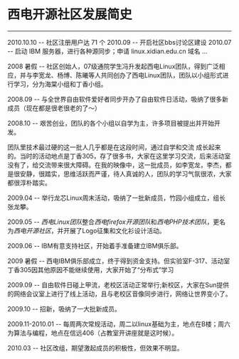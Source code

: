 # 西电开源社区发展简史
---

2010.10.10 -- 社区注册用户达 71 个
2010.09    -- 开启社区bbs讨论区建设
2010.07    -- 启动 IBM 服务器，进行各种源同步；申请 linux.xidian.edu.cn 域名
...

2008 暑假  -- 社区创始人，07级通院学生冯升发起西电Linux团队，得到广泛相应，并与李宽龙、杨博、陈曦等人共同创办了西电Linux团队，团队以小组形式进行学习，分为海棠小组和丁香小组。

2008.09    -- 与全世界自由软件爱好者同步开办了自由软件日活动，吸纳了很多新成员（现在都是很老很老的了～）

2008.10    -- 艰苦创业，团队的各个小组以自学为主，许多项目被提出并开始开发。

团队里技术最过硬的这一批人几乎都是在这段时间，通过自学和交流 成长起来的。当时的活动地点是丁香305，存了很多书，大家在这里学习交流，后来活动室没有了，给交流带来很大障碍。在我的映像中，这一批成员，如李宽龙，李杰，都是很安静，很踏实，思维活跃而严谨，待人真诚的人，团队的学习气氛很浓，大家都很淳朴踏实。


2009.04    -- 举行龙芯Linux周末活动，吸纳了一批新成员，竹园小组成立，组长张龙攀。

2009.05    -- *西电Linux团队*整合*西电firefox开源团队*和*西电PHP技术团队*，更名为*西电开源社区*，并开展了Logo征集和文化衫设计活动。

2009.06    -- IBM有意支持社区，开始着手准备建立IBM俱乐部。

2009 暑假  -- 西电IBM俱乐部成立，终于得到资金支持。但实验室F-317、活动室丁香305因其他原因不能继续使用，大家开始了“分布式”学习

2009.09    -- 自由软件日碰上甲流，老校区活动正常举行;新校区，大家在Sun提供的网络会议室上进行了线上活动，且与老校区音像同步进行，网络让世界变小了。

2009.10    -- 招新，吸纳了一大批新成员。

2009.11-2010.01  -- 每周两次常规活动，周二以linux基础为主，地点在B楼；周六为算法与编程，地点在信远406（占教室开讲座就是这时候）。

2010.03    -- 社区改组，期望激起成员的积极性，但效果不明显。


